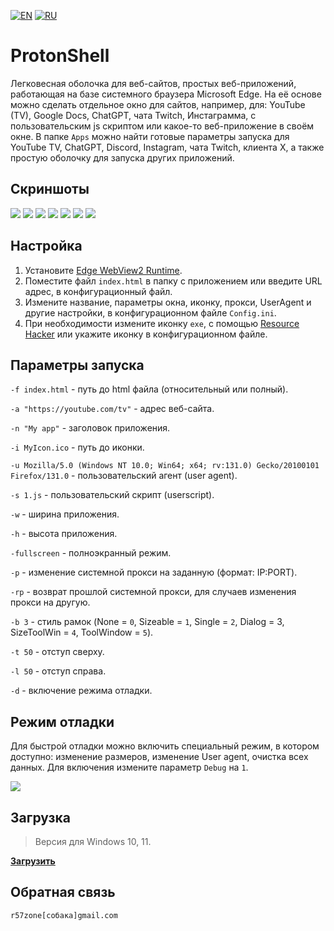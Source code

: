 [![EN](https://user-images.githubusercontent.com/9499881/33184537-7be87e86-d096-11e7-89bb-f3286f752bc6.png)](https://github.com/r57zone/ProtonShell/blob/master/README.md) 
[![RU](https://user-images.githubusercontent.com/9499881/27683795-5b0fbac6-5cd8-11e7-929c-057833e01fb1.png)](https://github.com/r57zone/ProtonShell/blob/master/README.RU.md) 
# ProtonShell
Легковесная оболочка для веб-сайтов, простых веб-приложений, работающая на базе системного браузера Microsoft Edge. На её основе можно сделать отдельное окно для сайтов, например, для: YouTube (TV), Google Docs, ChatGPT, чата Twitch, Инстаграмма, с пользовательским js скриптом или какое-то веб-приложение в своём окне. В папке `Apps` можно найти готовые параметры запуска для YouTube TV, ChatGPT, Discord, Instagram, чата Twitch, клиента X, а также простую оболочку для запуска других приложений. 

## Скриншоты
![](https://github.com/user-attachments/assets/902b2e58-664d-460f-abfd-37de3c8c920b)
[![](https://github.com/user-attachments/assets/3fb00a8e-e835-45fe-9fa6-46657f4c1e0b)](https://github.com/user-attachments/assets/08b09024-ff66-4e07-837c-5b4d918862d7)
[![](https://github.com/user-attachments/assets/c5f0d903-e7d4-42f3-91ad-38f7b6f08d4b)](https://github.com/user-attachments/assets/22419527-2937-4bdc-a7b8-95097cf25de7)
[![](https://github-production-user-asset-6210df.s3.amazonaws.com/9499881/258204596-0de84193-e560-4165-b104-69c5a0b63d34.jpg)](https://github.com/r57zone/ProtonShell/assets/9499881/6a2701eb-869e-480a-8548-628daec17fe7)
[![](https://github-production-user-asset-6210df.s3.amazonaws.com/9499881/258204442-90eb9ab6-d54b-4131-a8e8-12735213935f.jpg)](https://github.com/r57zone/ProtonShell/assets/9499881/e1ff8392-ba8b-4373-a20b-0d1a29773c10)
[![](https://github.com/user-attachments/assets/773978d5-e43c-4733-b05c-58fcad6c6a40)](https://github.com/user-attachments/assets/a4e77acb-1bfd-4fff-8e31-7415cd8b853a)
[![](https://github.com/user-attachments/assets/1c1a5637-6383-428a-8331-84656150f294)](https://github.com/user-attachments/assets/325c1c6d-8125-4f0a-beab-696e5fe7f19f)

## Настройка
1. Установите [Edge WebView2 Runtime](https://developer.microsoft.com/en-us/microsoft-edge/webview2/).
2. Поместите файл `index.html` в папку с приложением или введите URL адрес, в конфигурационный файл.
3. Измените название, параметры окна, иконку, прокси, UserAgent и другие настройки, в конфигурационном файле `Config.ini`.
4. При необходимости измените иконку `exe`, с помощью [Resource Hacker](http://www.angusj.com/resourcehacker/) или укажите иконку в конфигурационном файле.

## Параметры запуска
`-f index.html` - путь до html файла (относительный или полный).

`-a "https://youtube.com/tv"` - адрес веб-сайта.

`-n "My app"` - заголовок приложения.

`-i MyIcon.ico` - путь до иконки.

`-u Mozilla/5.0 (Windows NT 10.0; Win64; x64; rv:131.0) Gecko/20100101 Firefox/131.0` - пользовательский агент (user agent).

`-s 1.js` - пользовательский скрипт (userscript).

`-w` - ширина приложения.

`-h` - высота приложения.

`-fullscreen` - полноэкранный режим.

`-p` - изменение системной прокси на заданную (формат: IP:PORT).

`-rp` - возврат прошлой системной прокси, для случаев изменения прокси на другую.

`-b 3` - стиль рамок (None = `0`, Sizeable = `1`, Single = `2`, Dialog = 3, SizeToolWin = `4`, ToolWindow = `5`).

`-t 50` - отступ сверху.

`-l 50` - отступ справа.

`-d` - включение режима отладки.

## Режим отладки
Для быстрой отладки можно включить специальный режим, в котором доступно: изменение размеров, изменение User agent, очистка всех данных. Для включения измените параметр `Debug` на `1`.

[![](https://github.com/user-attachments/assets/cae19d08-4951-44bf-8278-2edcf076eb75)](https://github.com/user-attachments/assets/5d2eafc3-2825-48c3-bc82-718ca471549d)

## Загрузка
>Версия для Windows 10, 11.<br>

**[Загрузить](https://github.com/r57zone/ProtonShell/releases)**

## Обратная связь
`r57zone[собака]gmail.com`